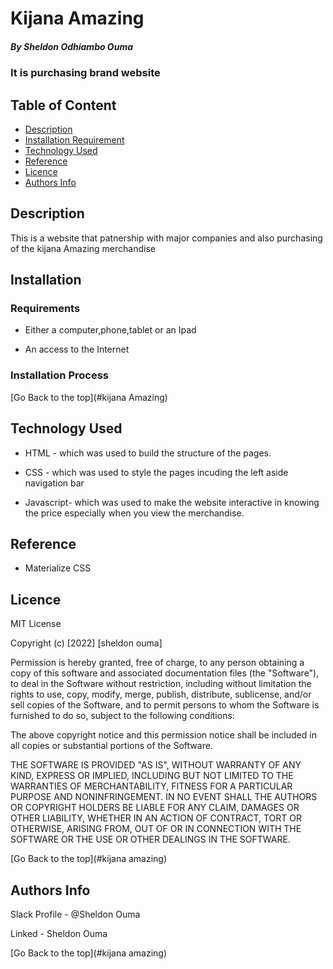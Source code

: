 # Kijana Amazing 

##### By Sheldon Odhiambo Ouma
### It is purchasing brand website 

## Table of Content

+ [Description](#description)
+ [Installation Requirement](#Installation)
+ [Technology Used](#technology-used)
+ [Reference](#reference)
+ [Licence](#licence)
+ [Authors Info](#author-Info)

## Description
<p>This is a website that patnership with major companies and also purchasing of the kijana Amazing merchandise</p>

## Installation

### Requirements

* Either a computer,phone,tablet or an Ipad

* An access to the Internet

### Installation Process

[Go Back to the top](#kijana Amazing)
## Technology Used
* HTML - which was used to build the structure of the pages.

* CSS - which was used to style the pages incuding the left aside navigation bar

* Javascript- which was used to make the website interactive in knowing the price especially when you view the merchandise.

## Reference
* Materialize CSS

## Licence

MIT License

Copyright (c) [2022] [sheldon ouma]

Permission is hereby granted, free of charge, to any person obtaining a copy
of this software and associated documentation files (the "Software"), to deal
in the Software without restriction, including without limitation the rights
to use, copy, modify, merge, publish, distribute, sublicense, and/or sell
copies of the Software, and to permit persons to whom the Software is
furnished to do so, subject to the following conditions:

The above copyright notice and this permission notice shall be included in all
copies or substantial portions of the Software.

THE SOFTWARE IS PROVIDED "AS IS", WITHOUT WARRANTY OF ANY KIND, EXPRESS OR
IMPLIED, INCLUDING BUT NOT LIMITED TO THE WARRANTIES OF MERCHANTABILITY,
FITNESS FOR A PARTICULAR PURPOSE AND NONINFRINGEMENT. IN NO EVENT SHALL THE
AUTHORS OR COPYRIGHT HOLDERS BE LIABLE FOR ANY CLAIM, DAMAGES OR OTHER
LIABILITY, WHETHER IN AN ACTION OF CONTRACT, TORT OR OTHERWISE, ARISING FROM,
OUT OF OR IN CONNECTION WITH THE SOFTWARE OR THE USE OR OTHER DEALINGS IN THE
SOFTWARE.

[Go Back to the top](#kijana amazing)

## Authors Info

Slack Profile - @Sheldon Ouma

Linked - Sheldon Ouma

[Go Back to the top](#kijana amazing)